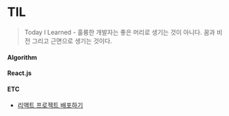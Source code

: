 # TIL

> Today I Learned - 훌륭한 개발자는 좋은 머리로 생기는 것이 아니다. 꿈과 비전 그리고 근면으로 생기는 것이다.

#### Algorithm

#### React.js

#### ETC

- [리액트 프로젝트 배포하기](https://github.com/ByungyeonKim/TIL/blob/master/ETC/react-deployment.md)
